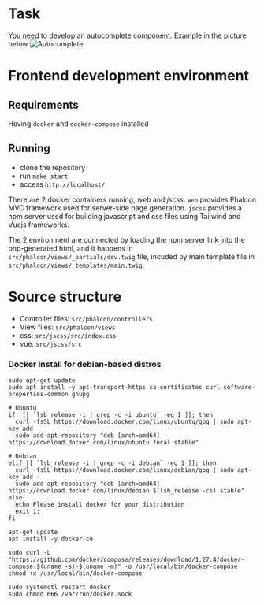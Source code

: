 # Task
You need to develop an autocomplete component. Example in the picture below
![Autocomplete](https://i2.wp.com/onaircode.com/wp-content/uploads/2019/10/forked-simple-autocomplete.jpg?resize=1080%2C675&ssl=1)


# Frontend development environment

## Requirements
Having `docker` and `docker-compose` installed

## Running
- clone the repository
- run `make start`
- access `http://localhost/`


There are 2 docker containers running, *web* and *jscss*.
`web` provides Phalcon MVC framework used for server-side page generation.
`jscss` provides a npm server used for building javascript and css files using Tailwind and Vuejs frameworks.

The 2 environment are connected by loading the npm server link into the php-generated html, and it happens in `src/phalcon/views/_partials/dev.twig` file, incuded by main template file in `src/phalcon/views/_templates/main.twig`.

# Source structure
- Controller files: `src/phalcon/controllers`
- View files: `src/phalcon/views`
- css: `src/jscss/src/index.css`
- vue: `src/jscss/src`



### Docker install for debian-based distros
```
sudo apt-get update
sudo apt install -y apt-transport-https ca-certificates curl software-properties-common gnupg

# Ubuntu
if  [[ `lsb_release -i | grep -c -i ubuntu` -eq 1 ]]; then
  curl -fsSL https://download.docker.com/linux/ubuntu/gpg | sudo apt-key add -
  sudo add-apt-repository "deb [arch=amd64] https://download.docker.com/linux/ubuntu focal stable"

# Debian
elif [[ `lsb_release -i | grep -c -i debian` -eq 1 ]]; then
  curl -fsSL https://download.docker.com/linux/debian/gpg | sudo apt-key add -
  sudo add-apt-repository "deb [arch=amd64] https://download.docker.com/linux/debian $(lsb_release -cs) stable"
else
  echo Please install docker for your distribution
  exit 1;
fi

apt-get update
apt install -y docker-ce

sudo curl -L "https://github.com/docker/compose/releases/download/1.27.4/docker-compose-$(uname -s)-$(uname -m)" -o /usr/local/bin/docker-compose
chmod +x /usr/local/bin/docker-compose

sudo systemctl restart docker
sudo chmod 666 /var/run/docker.sock
```
